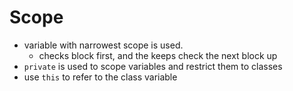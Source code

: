 # Scope

* variable with narrowest scope is used.
    * checks block first, and the keeps check the next block up
* `private` is used to scope variables and restrict them to classes
* use `this` to refer to the class variable

